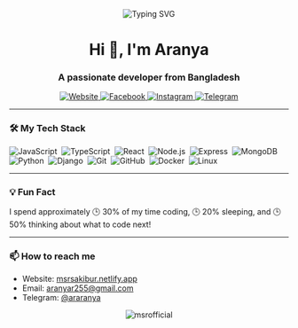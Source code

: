 <div align="center">
  <img src="https://readme-typing-svg.demolab.com?font=Fira+Code&pause=1000&color=1AF729&center=true&vCenter=true&width=435&lines=Aranya+Roy;Full+Stack+Developer;Tech+Enthusiast;Digital+Marketer;Video+Editor;Photographer;Open+Source+Contributor" alt="Typing SVG" />
</div>

<h1 align="center">Hi 👋, I'm Aranya</h1>
<h3 align="center">A passionate developer from Bangladesh</h3>

<p align="center">
  <a href="https://www.facebook.com/aranya.roy.255" target="_blank">
    <img src="https://img.shields.io/badge/Website-1DA1F2?style=for-the-badge&logo=google-chrome&logoColor=white" alt="Website" />
  </a>
  <a href="https://www.facebook.com/aranya.roy.255" target="_blank">
    <img src="https://img.shields.io/badge/Facebook-1877F2?style=for-the-badge&logo=facebook&logoColor=white" alt="Facebook" />
  </a>
  <a href="https://www.facebook.com/aranya.roy.255" target="_blank">
    <img src="https://img.shields.io/badge/Instagram-E4405F?style=for-the-badge&logo=instagram&logoColor=white" alt="Instagram" />
  </a>
  <a href="https://www.facebook.com/aranya.roy.255" target="_blank">
    <img src="https://img.shields.io/badge/Telegram-2CA5E0?style=for-the-badge&logo=telegram&logoColor=white" alt="Telegram" />
  </a>
</p>

---

### 🛠️ My Tech Stack

![JavaScript](https://img.shields.io/badge/-JavaScript-05122A?style=flat&logo=javascript)&nbsp;
![TypeScript](https://img.shields.io/badge/-TypeScript-05122A?style=flat&logo=typescript)&nbsp;
![React](https://img.shields.io/badge/-React-05122A?style=flat&logo=react)&nbsp;
![Node.js](https://img.shields.io/badge/-Node.js-05122A?style=flat&logo=node.js)&nbsp;
![Express](https://img.shields.io/badge/-Express-05122A?style=flat&logo=express)&nbsp;
![MongoDB](https://img.shields.io/badge/-MongoDB-05122A?style=flat&logo=mongodb)&nbsp;
![Python](https://img.shields.io/badge/-Python-05122A?style=flat&logo=python)&nbsp;
![Django](https://img.shields.io/badge/-Django-05122A?style=flat&logo=django)&nbsp;
![Git](https://img.shields.io/badge/-Git-05122A?style=flat&logo=git)&nbsp;
![GitHub](https://img.shields.io/badge/-GitHub-05122A?style=flat&logo=github)&nbsp;
![Docker](https://img.shields.io/badge/-Docker-05122A?style=flat&logo=docker)&nbsp;
![Linux](https://img.shields.io/badge/-Linux-05122A?style=flat&logo=linux)&nbsp;

---



### 💡 Fun Fact

I spend approximately 🕒 30% of my time coding, 🕒 20% sleeping, and 🕒 50% thinking about what to code next!

---

### 📫 How to reach me

- Website: [msrsakibur.netlify.app](https://msrsakibur.netlify.app)
- Email: [aranyar255@gmail.com](mailto:aranyar255@gmail.com)
- Telegram: [@araranya](https://t.me/araranya)

<p align="center">
  <img src="https://komarev.com/ghpvc/?username=msrofficial&label=Profile%20views&color=0e75b6&style=flat" alt="msrofficial" />
</p>
